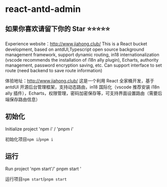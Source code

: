 # react-antd-admin

## 如果你喜欢请留下你的 Star ⭐⭐⭐⭐⭐
Experience website：http://www.jiahong.club/
This is a React bucket development, based on antdUI,Typescript open source background management framework, support dynamic routing, in18 internationalization (vscode recommends the installation of i18n ally plugin), Echarts, authority management, password encryption saving, etc. Can support interface to set route (need backend to save route information)

体验地址：http://www.jiahong.club/
这是一个利用 React 全家桶开发，基于 antdUI 开源后台管理框架，支持动态路由，in18 国际化（vscode 推荐安装 i18n ally 插件），Echarts，权限管理，密码加密保存等，可支持界面设置路由（需要后端保存路由信息）

## 初始化
Initialize project 'npm i' / 'pnpm i'

初始化项目`npm i`/`pnpm i`


## 运行
Run project 'npm start'/' pnpm start '

运行项目`npm start`/`pnpm start`

